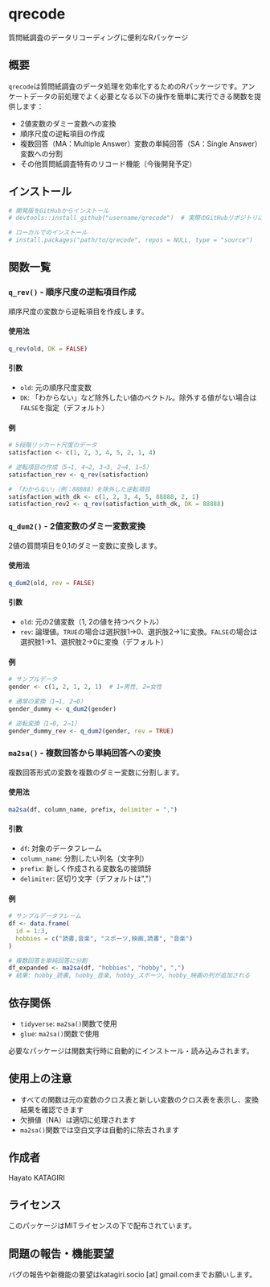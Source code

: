 # qrecode

質問紙調査のデータリコーディングに便利なRパッケージ

## 概要

`qrecode`は質問紙調査のデータ処理を効率化するためのRパッケージです。アンケートデータの前処理でよく必要となる以下の操作を簡単に実行できる関数を提供します：

- 2値変数のダミー変数への変換
- 順序尺度の逆転項目の作成
- 複数回答（MA：Multiple Answer）変数の単純回答（SA：Single Answer）変数への分割
- その他質問紙調査特有のリコード機能（今後開発予定）

## インストール

```r
# 開発版をGitHubからインストール
# devtools::install_github("username/qrecode")  # 実際のGitHubリポジトリに置き換えてください

# ローカルでのインストール
# install.packages("path/to/qrecode", repos = NULL, type = "source")
```

## 関数一覧

### `q_rev()` - 順序尺度の逆転項目作成

順序尺度の変数から逆転項目を作成します。

#### 使用法
```r
q_rev(old, DK = FALSE)
```

#### 引数
- `old`: 元の順序尺度変数
- `DK`: 「わからない」など除外したい値のベクトル。除外する値がない場合は`FALSE`を指定（デフォルト）

#### 例
```r
# 5段階リッカート尺度のデータ
satisfaction <- c(1, 2, 3, 4, 5, 2, 1, 4)

# 逆転項目の作成（5→1, 4→2, 3→3, 2→4, 1→5）
satisfaction_rev <- q_rev(satisfaction)

# 「わからない」（例：88888）を除外した逆転項目
satisfaction_with_dk <- c(1, 2, 3, 4, 5, 88888, 2, 1)
satisfaction_rev2 <- q_rev(satisfaction_with_dk, DK = 88888)
```
### `q_dum2()` - 2値変数のダミー変数変換

2値の質問項目を0,1のダミー変数に変換します。

#### 使用法
```r
q_dum2(old, rev = FALSE)
```

#### 引数
- `old`: 元の2値変数（1, 2の値を持つベクトル）
- `rev`: 論理値。`TRUE`の場合は選択肢1→0、選択肢2→1に変換。`FALSE`の場合は選択肢1→1、選択肢2→0に変換（デフォルト）

#### 例
```r
# サンプルデータ
gender <- c(1, 2, 1, 2, 1)  # 1=男性, 2=女性

# 通常の変換（1→1, 2→0）
gender_dummy <- q_dum2(gender)

# 逆転変換（1→0, 2→1）
gender_dummy_rev <- q_dum2(gender, rev = TRUE)
```
### `ma2sa()` - 複数回答から単純回答への変換

複数回答形式の変数を複数のダミー変数に分割します。

#### 使用法
```r
ma2sa(df, column_name, prefix, delimiter = ",")
```

#### 引数
- `df`: 対象のデータフレーム
- `column_name`: 分割したい列名（文字列）
- `prefix`: 新しく作成される変数名の接頭辞
- `delimiter`: 区切り文字（デフォルトは","）

#### 例
```r
# サンプルデータフレーム
df <- data.frame(
  id = 1:3,
  hobbies = c("読書,音楽", "スポーツ,映画,読書", "音楽")
)

# 複数回答を単純回答に分割
df_expanded <- ma2sa(df, "hobbies", "hobby", ",")
# 結果: hobby_読書, hobby_音楽, hobby_スポーツ, hobby_映画の列が追加される
```

## 依存関係

- `tidyverse`: `ma2sa()`関数で使用
- `glue`: `ma2sa()`関数で使用

必要なパッケージは関数実行時に自動的にインストール・読み込みされます。

## 使用上の注意

- すべての関数は元の変数のクロス表と新しい変数のクロス表を表示し、変換結果を確認できます
- 欠損値（NA）は適切に処理されます
- `ma2sa()`関数では空白文字は自動的に除去されます

## 作成者

Hayato KATAGIRI

## ライセンス

このパッケージはMITライセンスの下で配布されています。

## 問題の報告・機能要望

バグの報告や新機能の要望はkatagiri.socio [at]  gmail.comまでお願いします。
